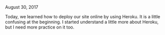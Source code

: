 August 30, 2017

Today, we learned how to deploy our site online by using Heroku.  It is a little confusing at the beginning.  I started understand a little more about Heroku, but I need more practice on it too.
